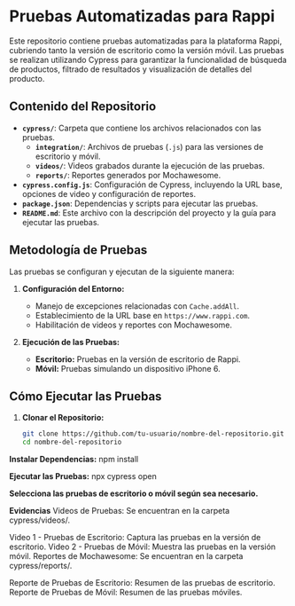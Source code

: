 # Pruebas Automatizadas para Rappi

Este repositorio contiene pruebas automatizadas para la plataforma Rappi, cubriendo tanto la versión de escritorio como la versión móvil. Las pruebas se realizan utilizando Cypress para garantizar la funcionalidad de búsqueda de productos, filtrado de resultados y visualización de detalles del producto.

## Contenido del Repositorio

- **`cypress/`**: Carpeta que contiene los archivos relacionados con las pruebas.
  - **`integration/`**: Archivos de pruebas (`.js`) para las versiones de escritorio y móvil.
  - **`videos/`**: Videos grabados durante la ejecución de las pruebas.
  - **`reports/`**: Reportes generados por Mochawesome.
- **`cypress.config.js`**: Configuración de Cypress, incluyendo la URL base, opciones de video y configuración de reportes.
- **`package.json`**: Dependencias y scripts para ejecutar las pruebas.
- **`README.md`**: Este archivo con la descripción del proyecto y la guía para ejecutar las pruebas.

## Metodología de Pruebas

Las pruebas se configuran y ejecutan de la siguiente manera:

1. **Configuración del Entorno:**
   - Manejo de excepciones relacionadas con `Cache.addAll`.
   - Establecimiento de la URL base en `https://www.rappi.com`.
   - Habilitación de videos y reportes con Mochawesome.

2. **Ejecución de las Pruebas:**
   - **Escritorio:** Pruebas en la versión de escritorio de Rappi.
   - **Móvil:** Pruebas simulando un dispositivo iPhone 6.

## Cómo Ejecutar las Pruebas

1. **Clonar el Repositorio:**
   ```bash
   git clone https://github.com/tu-usuario/nombre-del-repositorio.git
   cd nombre-del-repositorio

**Instalar Dependencias:**
npm install

**Ejecutar las Pruebas:**
npx cypress open

**Selecciona las pruebas de escritorio o móvil según sea necesario.**

**Evidencias**
Videos de Pruebas: Se encuentran en la carpeta cypress/videos/.

Video 1 - Pruebas de Escritorio: Captura las pruebas en la versión de escritorio.
Video 2 - Pruebas de Móvil: Muestra las pruebas en la versión móvil.
Reportes de Mochawesome: Se encuentran en la carpeta cypress/reports/.

Reporte de Pruebas de Escritorio: Resumen de las pruebas de escritorio.
Reporte de Pruebas de Móvil: Resumen de las pruebas móviles.
